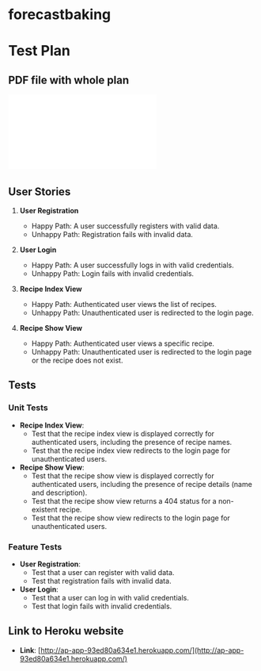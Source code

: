 # forecastbaking

# Test Plan

## PDF file with whole plan
![here](public/pdfplan/Testingdoc.pdf)

## User Stories
1. **User Registration**
   - Happy Path: A user successfully registers with valid data.
   - Unhappy Path: Registration fails with invalid data.

2. **User Login**
   - Happy Path: A user successfully logs in with valid credentials.
   - Unhappy Path: Login fails with invalid credentials.

3. **Recipe Index View**
   - Happy Path: Authenticated user views the list of recipes.
   - Unhappy Path: Unauthenticated user is redirected to the login page.

4. **Recipe Show View**
   - Happy Path: Authenticated user views a specific recipe.
   - Unhappy Path: Unauthenticated user is redirected to the login page or the recipe does not exist.

## Tests
### Unit Tests
- **Recipe Index View**:
  - Test that the recipe index view is displayed correctly for authenticated users, including the presence of recipe names.
  - Test that the recipe index view redirects to the login page for unauthenticated users.
- **Recipe Show View**:
  - Test that the recipe show view is displayed correctly for authenticated users, including the presence of recipe details (name and description).
  - Test that the recipe show view returns a 404 status for a non-existent recipe.
  - Test that the recipe show view redirects to the login page for unauthenticated users.

### Feature Tests
- **User Registration**:
  - Test that a user can register with valid data.
  - Test that registration fails with invalid data.
- **User Login**:
  - Test that a user can log in with valid credentials.
  - Test that login fails with invalid credentials.

## Link to Heroku website
- **Link**: [http://ap-app-93ed80a634e1.herokuapp.com/](http://ap-app-93ed80a634e1.herokuapp.com/)
